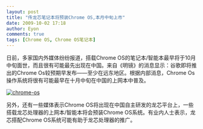 ```yaml
---
layout: post
title: "传龙芯笔记本将预装Chrome OS,本月中旬上市"
date: 2009-10-02 17:18
author: Eyon
comments: true
tags: [Chrome OS, Chrome OS笔记本]
---
```

日前，多家国内外媒体纷纷报道，搭载Chrome OS的笔记本/智能本最早将于10月中旬面世，而且很有可能最先出现在中国。来自《明镜》的消息显示：谷歌即将推出的Chrome Os较预期早发布——至少在远东地区。根据内部消息，Chrome Os操作系统将很有可能最早在十月中旬在中国的上网本中普及。

<a href="http://img.chromi.org/2009/10/chrome-os.jpg">![chrome-os](http://img.chromi.org/2009/10/chrome-os-550x365.jpg "chrome-os")</a>

另外，还有一些媒体表示Chrome OS将出现在中国自主研发的龙芯平台上，一些搭载龙芯处理器的上网本/智能本将会预装Chrome OS系统。有业内人士表示，龙芯搭配Chrome OS系统可能有助于龙芯处理器的推广。
